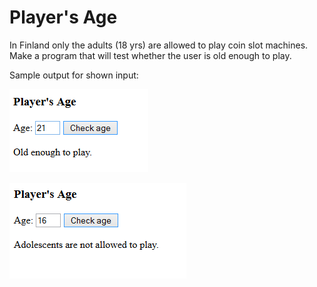 # Player's Age

In Finland only the adults (18 yrs) are allowed to play coin slot machines. Make a program that will test whether the user is old enough to play.

Sample output for shown input:

![Players_age](./06.02a.png)

![Players_age](./06.02b.png)